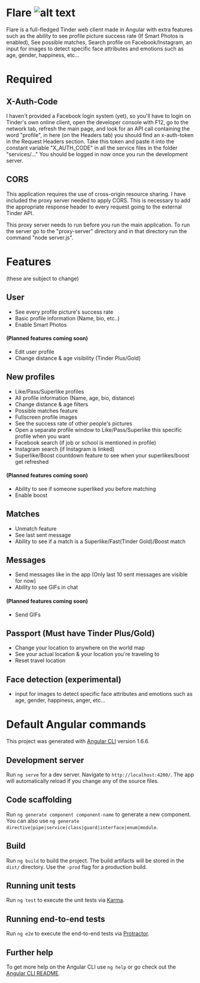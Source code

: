 # Flare ![alt text](https://i.imgur.com/UdhMhNL.png "Flare - Tinder Client")

Flare is a full-fledged Tinder web client made in Angular with extra features such as the ability to see profile picture success rate (If Smart Photos is enabled), See possible matches, Search profile on Facebook/Instagram, an input for images to detect specific face attributes and emotions such as age, gender, happiness, etc...

# Required

## X-Auth-Code
I haven't provided a Facebook login system (yet), so you'll have to login on Tinder's own online client, open the developer console with F12, go to the network tab, refresh the main page, and look for an API call containing the word "profile", in here (on the Headers tab) you should find an x-auth-token in the Request Headers section. Take this token and paste it into the constant variable "X_AUTH_CODE" in all the service files in the folder "services/..." You should be logged in now once you run the development server.

## CORS 
This application requires the use of cross-origin resource sharing. I have included the proxy server needed to apply CORS. This is necessary to add the appropriate response header to every request going to the external Tinder API.

This proxy server needs to run before you run the main application. To run the server go to the "proxy-server" directory and in that directory run the command "node server.js".

# Features
(these are subject to change)
## User
- See every profile picture's success rate
- Basic profile information (Name, bio, etc..) 
- Enable Smart Photos

#### (Planned features coming soon) 
- Edit user profile
- Change distance & age visibility (Tinder Plus/Gold)

## New profiles
- Like/Pass/Superlike profiles
- All profile information (Name, age, bio, distance)
- Change distance & age filters
- Possible matches feature
- Fullscreen profile images
- See the success rate of other people's pictures
- Open a separate profile window to Like/Pass/Superlike this specific profile when you want
- Facebook search (if job or school is mentioned in profile)
- Instagram search (if Instagram is linked)
- Superlike/Boost countdown feature to see when your superlikes/boost get refreshed

#### (Planned features coming soon) 
- Ability to see if someone superliked you before matching
- Enable boost

## Matches
- Unmatch feature
- See last sent message
- Ability to see if a match is a Superlike/Fast(Tinder Gold)/Boost match

## Messages
- Send messages like in the app (Only last 10 sent messages are visible for now)
- Ability to see GIFs in chat

#### (Planned features coming soon) 
- Send GIFs

## Passport (Must have Tinder Plus/Gold)
- Change your location to anywhere on the world map
- See your actual location & your location you're traveling to
- Reset travel location

## Face detection (experimental)
- input for images to detect specific face attributes and emotions such as age, gender, happiness, anger, etc...



# Default Angular commands

This project was generated with [Angular CLI](https://github.com/angular/angular-cli) version 1.6.6.

## Development server

Run `ng serve` for a dev server. Navigate to `http://localhost:4200/`. The app will automatically reload if you change any of the source files.

## Code scaffolding

Run `ng generate component component-name` to generate a new component. You can also use `ng generate directive|pipe|service|class|guard|interface|enum|module`.

## Build

Run `ng build` to build the project. The build artifacts will be stored in the `dist/` directory. Use the `-prod` flag for a production build.

## Running unit tests

Run `ng test` to execute the unit tests via [Karma](https://karma-runner.github.io).

## Running end-to-end tests

Run `ng e2e` to execute the end-to-end tests via [Protractor](http://www.protractortest.org/).

## Further help

To get more help on the Angular CLI use `ng help` or go check out the [Angular CLI README](https://github.com/angular/angular-cli/blob/master/README.md).
